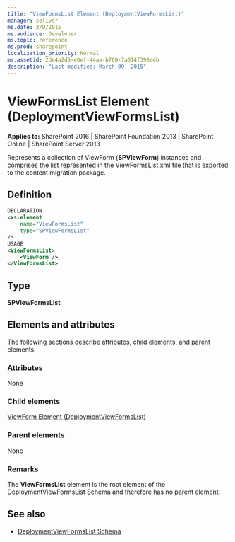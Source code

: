 ```yaml
---
title: "ViewFormsList Element (DeploymentViewFormsList)"
manager: soliver
ms.date: 3/9/2015
ms.audience: Developer
ms.topic: reference
ms.prod: sharepoint
localization_priority: Normal
ms.assetid: 2de4a2d5-e0ef-44aa-b760-7a014f398e4b
description: "Last modified: March 09, 2015"
---
```


# ViewFormsList Element (DeploymentViewFormsList)

**Applies to:** SharePoint 2016 | SharePoint Foundation 2013 | SharePoint Online | SharePoint Server 2013
  
Represents a collection of ViewForm (**SPViewForm**) instances and comprises the list represented in the ViewFormsList.xml file that is exported to the content migration package.

## Definition

```XML
DECLARATION
<xs:element 
    name="ViewFormsList" 
    type="SPViewFormsList" 
/>
USAGE
<ViewFormsList>
    <ViewForm />
</ViewFormsList>

```

## Type

**SPViewFormsList**
  
## Elements and attributes

The following sections describe attributes, child elements, and parent elements.

### Attributes

None
   
### Child elements

[ViewForm Element (DeploymentViewFormsList)](viewform-element-deploymentviewformslist.md)
   
### Parent elements

None
   
### Remarks

The **ViewFormsList** element is the root element of the DeploymentViewFormsList Schema and therefore has no parent element. 
  
## See also

- [DeploymentViewFormsList Schema](deploymentviewformslist-schema.md)

